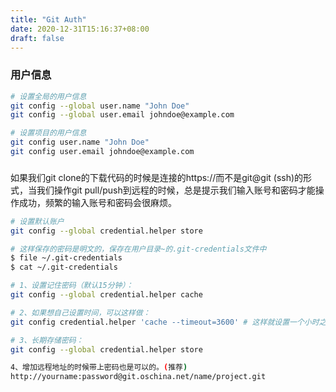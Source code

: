 ```yaml
---
title: "Git Auth"
date: 2020-12-31T15:16:37+08:00
draft: false
---
```




### 用户信息

```bash
# 设置全局的用户信息
git config --global user.name "John Doe"
git config --global user.email johndoe@example.com

# 设置项目的用户信息
git config user.name "John Doe"
git config user.email johndoe@example.com

```

### 

如果我们git clone的下载代码的时候是连接的https://而不是git@git (ssh)的形式，当我们操作git pull/push到远程的时候，总是提示我们输入账号和密码才能操作成功，频繁的输入账号和密码会很麻烦。


```bash
# 设置默认账户
git config --global credential.helper store

# 这样保存的密码是明文的，保存在用户目录~的.git-credentials文件中
$ file ~/.git-credentials
$ cat ~/.git-credentials

# 1、设置记住密码（默认15分钟）：
git config --global credential.helper cache

# 2、如果想自己设置时间，可以这样做：
git config credential.helper 'cache --timeout=3600' # 这样就设置一个小时之后失效

# 3、长期存储密码：
git config --global credential.helper store

4、增加远程地址的时候带上密码也是可以的。(推荐)
http://yourname:password@git.oschina.net/name/project.git
```


